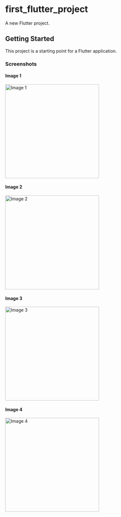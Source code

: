 # first_flutter_project

A new Flutter project.

## Getting Started

This project is a starting point for a Flutter application.

### Screenshots

#### Image 1
<img src="assets/images/image1.png" alt="Image 1" width="300"/>

#### Image 2
<img src="assets/images/image2.png" alt="Image 2" width="300"/>

#### Image 3
<img src="assets/images/image3.png" alt="Image 3" width="300"/>

#### Image 4
<img src="assets/images/image4.png" alt="Image 4" width="300"/>
